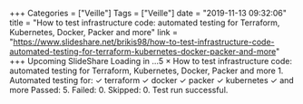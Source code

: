 +++
Categories = ["Veille"]
Tags = ["Veille"]
date = "2019-11-13 09:32:06"
title = "How to test infrastructure code: automated testing for Terraform, Kubernetes, Docker, Packer and more"
link = "https://www.slideshare.net/brikis98/how-to-test-infrastructure-code-automated-testing-for-terraform-kubernetes-docker-packer-and-more"
+++
Upcoming SlideShare Loading in …5 × How to test infrastructure code: automated testing for Terraform, Kubernetes, Docker, Packer and more 1. Automated testing for: ✓ terraform ✓ docker ✓ packer ✓ kubernetes ✓ and more Passed: 5. Failed: 0. Skipped: 0. Test run successful.